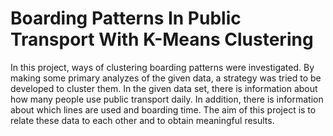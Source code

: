 # Boarding Patterns In Public Transport With K-Means Clustering
In this project, ways of clustering boarding patterns were investigated. By making some primary analyzes of the given data, a strategy was tried to be developed to cluster them. In the given data set, there is information about how many people use public transport daily. In addition, there is information about which lines are used and boarding time. The aim of this project is to relate these data to each other and to obtain meaningful results.
